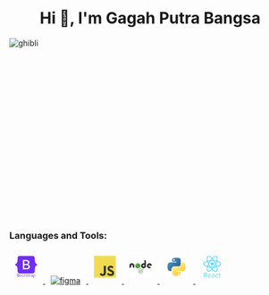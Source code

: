 <h1 align="center">Hi 👋, I'm Gagah Putra Bangsa</h1>
<img style="width: 640px; height:320px;" align="left" alt="ghibli" src="https://studioghibli.jp/static/media/cat-gif.3cd2ba79.gif">
<br clear="left"/>

<h3 align="left">Languages and Tools:</h3>

<style>
.tool-icon {
    margin: 10px;
}
</style>

<a href="https://getbootstrap.com" target="_blank" rel="noreferrer"> 
    <img class="tool-icon" src="https://raw.githubusercontent.com/devicons/devicon/master/icons/bootstrap/bootstrap-plain-wordmark.svg" alt="bootstrap" width="40" height="40"/> 
</a> 
<!-- <a href="https://www.djangoproject.com/" target="_blank" rel="noreferrer"> 
    <img class="tool-icon" src="https://cdn.worldvectorlogo.com/logos/django.svg" alt="django" width="40" height="40"/>
</a>  -->
<a href="https://www.figma.com/" target="_blank" rel="noreferrer"> 
    <img class="tool-icon" src="https://www.vectorlogo.zone/logos/figma/figma-icon.svg" alt="figma" width="40" height="40"/>
</a> 
<!-- <a href="https://git-scm.com/" target="_blank" rel="noreferrer"> 
    <img class="tool-icon" src="https://www.vectorlogo.zone/logos/git-scm/git-scm-icon.svg" alt="git" width="40" height="40"/>
</a>  -->
<a href="https://developer.mozilla.org/en-US/docs/Web/JavaScript" target="_blank" rel="noreferrer"> 
    <img class="tool-icon" src="https://raw.githubusercontent.com/devicons/devicon/master/icons/javascript/javascript-original.svg" alt="javascript" width="40" height="40"/>
</a> 
<!-- <a href="https://www.mysql.com/" target="_blank" rel="noreferrer"> 
    <img class="tool-icon" src="https://raw.githubusercontent.com/devicons/devicon/master/icons/mysql/mysql-original-wordmark.svg" alt="mysql" width="40" height="40"/>
</a>  -->
<a href="https://nodejs.org" target="_blank" rel="noreferrer"> 
    <img class="tool-icon" src="https://raw.githubusercontent.com/devicons/devicon/master/icons/nodejs/nodejs-original-wordmark.svg" alt="nodejs" width="40" height="40"/>
</a> 
<!-- <a href="https://www.photoshop.com/en" target="_blank" rel="noreferrer"> 
    <img class="tool-icon" src="https://raw.githubusercontent.com/devicons/devicon/master/icons/photoshop/photoshop-line.svg" alt="photoshop" width="40" height="40"/>
</a>  -->
<!-- <a href="https://www.postgresql.org" target="_blank" rel="noreferrer"> 
    <img class="tool-icon" src="https://raw.githubusercontent.com/devicons/devicon/master/icons/postgresql/postgresql-original-wordmark.svg" alt="postgresql" width="40" height="40"/>
</a>  -->
<a href="https://www.python.org" target="_blank" rel="noreferrer"> 
    <img class="tool-icon" src="https://raw.githubusercontent.com/devicons/devicon/master/icons/python/python-original.svg" alt="python" width="40" height="40"/>
</a> 
<a href="https://reactjs.org/" target="_blank" rel="noreferrer"> 
    <img class="tool-icon" src="https://raw.githubusercontent.com/devicons/devicon/master/icons/react/react-original-wordmark.svg" alt="react" width="40" height="40"/>
</a> 
<!-- <a href="https://www.tensorflow.org" target="_blank" rel="noreferrer"> 
    <img class="tool-icon" src="https://www.vectorlogo.zone/logos/tensorflow/tensorflow-icon.svg" alt="tensorflow" width="40" height="40"/>
</a>  -->
<!-- <a href="https://www.typescriptlang.org/" target="_blank" rel="noreferrer"> 
    <img class="tool-icon" src="https://raw.githubusercontent.com/devicons/devicon/master/icons/typescript/typescript-original.svg" alt="typescript" width="40" height="40"/>
</a> -->
